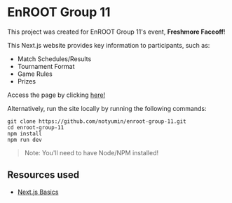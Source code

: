 # EnROOT Group 11

This project was created for EnROOT Group 11's event, **Freshmore Faceoff**!

This Next.js website provides key information to participants, such as: 
- Match Schedules/Results
- Tournament Format
- Game Rules
- Prizes

Access the page by clicking [here!](https://example.com)

Alternatively, run the site locally by running the following commands:
```
git clone https://github.com/notyumin/enroot-group-11.git
cd enroot-group-11
npm install
npm run dev
```
> Note: You'll need to have Node/NPM installed!

## Resources used
- [Next.js Basics](https://nextjs.org/learn/dashboard-app/getting-started)
